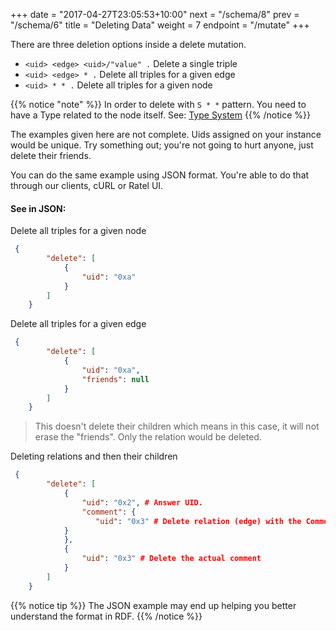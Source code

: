 +++
date = "2017-04-27T23:05:53+10:00"
next = "/schema/8"
prev = "/schema/6"
title = "Deleting Data"
weight = 7
endpoint = "/mutate"
+++

There are three deletion options inside a delete mutation.

* `<uid> <edge> <uid>/"value" .`  Delete a single triple
* `<uid> <edge> * .`  Delete all triples for a given edge
*  `<uid> * * .` Delete all triples for a given node

{{% notice "note" %}}
  In order to delete with `S * *` pattern. You need to have a Type related to the node itself. See: [Type System](https://docs.dgraph.io/master/query-language/#type-system)
{{% /notice %}}

The examples given here are not complete. Uids assigned on your
instance would be unique. Try something out; you're not going
to hurt anyone, just delete their friends.

You can do the same example using JSON format. You're able to do that through our clients, cURL or Ratel UI.

#### See in JSON:

Delete all triples for a given node

```JSON
 {
        "delete": [
            {
                "uid": "0xa"
            }
        ]
    }
```

Delete all triples for a given edge

```JSON
 {
        "delete": [
            {
                "uid": "0xa",
                "friends": null
            }
        ]
    }
```
>This doesn't delete their children which means in this case, it will not erase the "friends". Only the relation would be deleted.

Deleting relations and then their children

```JSON
 {
        "delete": [
            {
                "uid": "0x2", # Answer UID.
                "comment": {
                   "uid": "0x3" # Delete relation (edge) with the Comment
            }
            },
            {
                "uid": "0x3" # Delete the actual comment
            }
        ]
    }
```

{{% notice tip %}}
The JSON example may end up helping you better understand the format in RDF.
{{% /notice %}}
